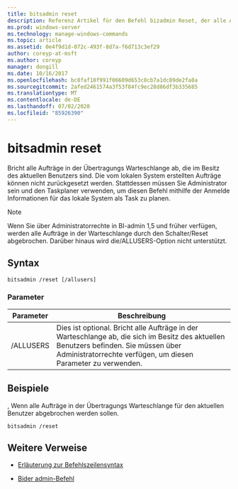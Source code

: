 ```yaml
---
title: bitsadmin reset
description: Referenz Artikel für den Befehl bizadmin Reset, der alle Aufträge in der Übertragungs Warteschlange des aktuellen Benutzers abbricht.
ms.prod: windows-server
ms.technology: manage-windows-commands
ms.topic: article
ms.assetid: 0e4f9d1d-072c-493f-8d7a-f6d713c3ef29
author: coreyp-at-msft
ms.author: coreyp
manager: dongill
ms.date: 10/16/2017
ms.openlocfilehash: bc8faf10f991f06609d653c8cb7a1dc89de2fa8a
ms.sourcegitcommit: 2afed2461574a3f53f84fc9ec28d86df3b335685
ms.translationtype: MT
ms.contentlocale: de-DE
ms.lasthandoff: 07/02/2020
ms.locfileid: "85926390"
---
```

# <a name="bitsadmin-reset"></a>bitsadmin reset

Bricht alle Aufträge in der Übertragungs Warteschlange ab, die im Besitz des aktuellen Benutzers sind. Die vom lokalen System erstellten Aufträge können nicht zurückgesetzt werden. Stattdessen müssen Sie Administrator sein und den Taskplaner verwenden, um diesen Befehl mithilfe der Anmelde Informationen für das lokale System als Task zu planen.

> [!NOTE]
> Wenn Sie über Administratorrechte in BI-admin 1,5 und früher verfügen, werden alle Aufträge in der Warteschlange durch den Schalter/Reset abgebrochen. Darüber hinaus wird die/ALLUSERS-Option nicht unterstützt.

## <a name="syntax"></a>Syntax

```
bitsadmin /reset [/allusers]
```

### <a name="parameters"></a>Parameter

| Parameter | Beschreibung |
| -------------- | -------------- |
| /ALLUSERS | Dies ist optional. Bricht alle Aufträge in der Warteschlange ab, die sich im Besitz des aktuellen Benutzers befinden. Sie müssen über Administratorrechte verfügen, um diesen Parameter zu verwenden. |

## <a name="examples"></a>Beispiele

, Wenn alle Aufträge in der Übertragungs Warteschlange für den aktuellen Benutzer abgebrochen werden sollen.

```
bitsadmin /reset
```

## <a name="additional-references"></a>Weitere Verweise

- [Erläuterung zur Befehlszeilensyntax](command-line-syntax-key.md)

- [Bider admin-Befehl](bitsadmin.md)
